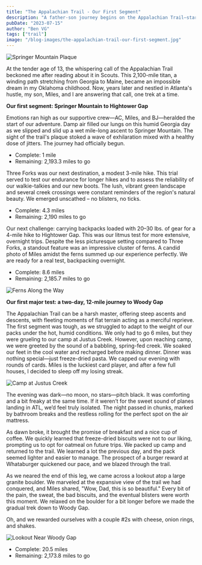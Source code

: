 ```yaml
---
title: "The Appalachian Trail - Our First Segment"
description: "A father-son journey begins on the Appalachian Trail—starting with 20 miles of lessons, laughter, and a love for the woods."
pubDate: "2023-07-15"
author: "Ben VG"
tags: ["trail"]
image: "/blog-images/the-appalachian-trail-our-first-segment.jpg"
---
```


![Springer Mountain Plaque](http://www.benvg.com/wp-content/uploads/2023/07/IMG_8509-1-1024x719.jpeg)

At the tender age of 13, the whispering call of the Appalachian Trail beckoned me after reading about it in Scouts. This 2,100-mile titan, a winding path stretching from Georgia to Maine, became an impossible dream in my Oklahoma childhood. Now, years later and nestled in Atlanta's hustle, my son, Miles, and I are answering that call, one trek at a time.

**Our first segment: Springer Mountain to Hightower Gap**

Emotions ran high as our supportive crew—AC, Miles, and BJ—heralded the start of our adventure. Damp air filled our lungs on this humid Georgia day as we slipped and slid up a wet mile-long ascent to Springer Mountain. The sight of the trail's plaque stoked a wave of exhilaration mixed with a healthy dose of jitters. The journey had officially begun.

- Complete: 1 mile  
- Remaining: 2,193.3 miles to go

Three Forks was our next destination, a modest 3-mile hike. This trial served to test our endurance for longer hikes and to assess the reliability of our walkie-talkies and our new boots. The lush, vibrant green landscape and several creek crossings were constant reminders of the region's natural beauty. We emerged unscathed – no blisters, no ticks.

- Complete: 4.3 miles  
- Remaining: 2,190 miles to go

Our next challenge: carrying backpacks loaded with 20–30 lbs. of gear for a 4-mile hike to Hightower Gap. This was our litmus test for more extensive, overnight trips. Despite the less picturesque setting compared to Three Forks, a standout feature was an impressive cluster of ferns. A candid photo of Miles amidst the ferns summed up our experience perfectly. We are ready for a real test, backpacking overnight.

- Complete: 8.6 miles  
- Remaining: 2,185.7 miles to go

![Ferns Along the Way](http://www.benvg.com/wp-content/uploads/2023/07/IMG_9112-scaled.jpeg)

**Our first major test: a two-day, 12-mile journey to Woody Gap**

The Appalachian Trail can be a harsh master, offering steep ascents and descents, with fleeting moments of flat terrain acting as a merciful reprieve. The first segment was tough, as we struggled to adapt to the weight of our packs under the hot, humid conditions. We only had to go 6 miles, but they were grueling to our camp at Justus Creek. However, upon reaching camp, we were greeted by the sound of a babbling, spring-fed creek. We soaked our feet in the cool water and recharged before making dinner. Dinner was nothing special—just freeze-dried pasta. We capped our evening with rounds of cards. Miles is the luckiest card player, and after a few full houses, I decided to sleep off my losing streak.

![Camp at Justus Creek](http://www.benvg.com/wp-content/uploads/2023/07/IMG_9177-scaled.jpeg)

The evening was dark—no moon, no stars—pitch black. It was comforting and a bit freaky at the same time. If it weren’t for the sweet sound of planes landing in ATL, we’d feel truly isolated. The night passed in chunks, marked by bathroom breaks and the restless rolling for the perfect spot on the air mattress.

As dawn broke, it brought the promise of breakfast and a nice cup of coffee. We quickly learned that freeze-dried biscuits were not to our liking, prompting us to opt for oatmeal on future trips. We packed up camp and returned to the trail. We learned a lot the previous day, and the pack seemed lighter and easier to manage. The prospect of a burger reward at Whataburger quickened our pace, and we blazed through the trail.

As we neared the end of this leg, we came across a lookout atop a large granite boulder. We marveled at the expansive view of the trail we had conquered, and Miles shared, "Wow, Dad, this is so beautiful." Every bit of the pain, the sweat, the bad biscuits, and the eventual blisters were worth this moment. We relaxed on the boulder for a bit longer before we made the gradual trek down to Woody Gap.

Oh, and we rewarded ourselves with a couple #2s with cheese, onion rings, and shakes.

![Lookout Near Woody Gap](http://www.benvg.com/wp-content/uploads/2023/07/IMG_9196-scaled.jpeg)

- Complete: 20.5 miles  
- Remaining: 2,173.8 miles to go
